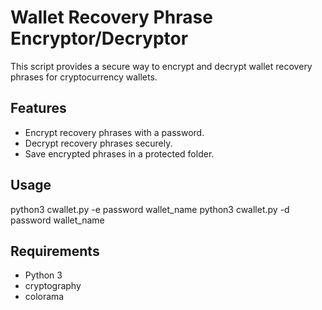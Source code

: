 # Wallet Recovery Phrase Encryptor/Decryptor

This script provides a secure way to encrypt and decrypt wallet recovery phrases for cryptocurrency wallets.

## Features
- Encrypt recovery phrases with a password.
- Decrypt recovery phrases securely.
- Save encrypted phrases in a protected folder.

## Usage
python3 cwallet.py -e password wallet_name python3 cwallet.py -d password wallet_name

## Requirements
- Python 3
- cryptography
- colorama

